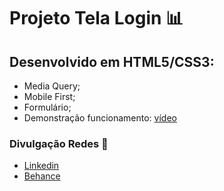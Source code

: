 # Projeto Tela Login :bar_chart:

## Desenvolvido em HTML5/CSS3:
 - Media Query;
 - Mobile First;
 - Formulário;
 - Demonstração funcionamento: [vídeo](https://www.behance.net/gallery/160000569/Tela-Login-Media-Query)

### Divulgação Redes :newspaper:
 - [Linkedin](https://www.linkedin.com/in/kener-branco/)
 - [Behance](https://www.behance.net/kenerbranco)
